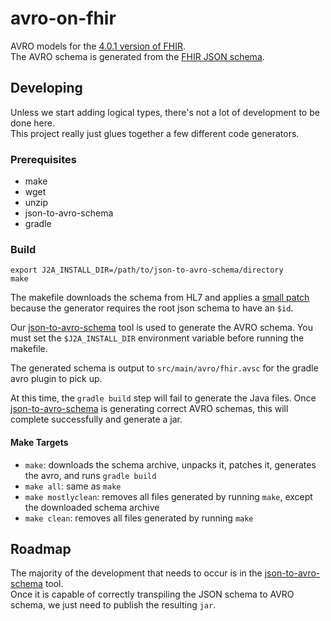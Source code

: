 # avro-on-fhir

AVRO models for the [4.0.1 version of FHIR][fhir-spec].  
The AVRO schema is generated from the [FHIR JSON schema][fhir-json-schema].

## Developing

Unless we start adding logical types, there's not a lot of development to be done here.  
This project really just glues together a few different code generators.

### Prerequisites

- make
- wget
- unzip
- json-to-avro-schema
- gradle

### Build

```console
export J2A_INSTALL_DIR=/path/to/json-to-avro-schema/directory
make
```

The makefile downloads the schema from HL7 and applies a [small patch](./fhir.schema.json.patch) 
because the generator requires the root json schema to have an `$id`.

Our [json-to-avro-schema][json-to-avro-schema] tool is used to generate the AVRO schema.
You must set the `$J2A_INSTALL_DIR` environment variable before running the makefile.

The generated schema is output to `src/main/avro/fhir.avsc` for the gradle avro plugin to pick up.

At this time, the `gradle build` step will fail to generate the Java files.
Once [json-to-avro-schema] is generating correct AVRO schemas, this will complete successfully and generate a jar.

#### Make Targets

- `make`: downloads the schema archive, unpacks it, patches it, generates the avro, and runs `gradle build`
- `make all`: same as `make`
- `make mostlyclean`: removes all files generated by running `make`, except the downloaded schema archive
- `make clean`: removes all files generated by running `make`

## Roadmap

The majority of the development that needs to occur is in the [json-to-avro-schema][json-to-avro-schema] tool.  
Once it is capable of correctly transpiling the JSON schema to AVRO schema, 
we just need to publish the resulting `jar`.

<!-- References -->
[fhir-spec]: http://hl7.org/fhir/index.html
[fhir-json-schema]: http://hl7.org/fhir/fhir.schema.json.zip
[json-to-avro-schema]: https://github.com/carreragroup/json-to-avro-schema
